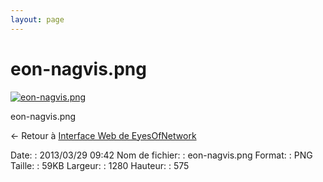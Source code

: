 ```yaml
---
layout: page
---
```


eon-nagvis.png
==============

[![eon-nagvis.png](/assets/media/eon-nagvis.png@cache=&w=900&h=404 "eon-nagvis.png")](/assets/media/eon-nagvis.png@cache= "Afficher le fichier original")

eon-nagvis.png

← Retour à [Interface Web de
EyesOfNetwork](../eyesofnetwork/eyesofnetwork-interface.html "eyesofnetwork:eyesofnetwork-interface")

Date:
:   2013/03/29 09:42
Nom de fichier:
:   eon-nagvis.png
Format:
:   PNG
Taille:
:   59KB
Largeur:
:   1280
Hauteur:
:   575

